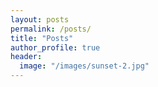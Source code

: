 ```yaml
---
layout: posts
permalink: /posts/
title: "Posts"
author_profile: true
header:
  image: "/images/sunset-2.jpg"
---
```

